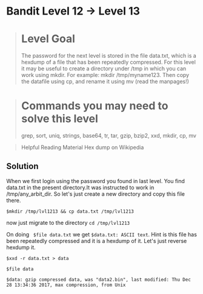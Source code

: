 # Bandit Level 12 → Level 13

> # Level Goal
> The password for the next level is stored in the file data.txt, which is a hexdump of a file that has been repeatedly
> compressed. For this level it may be useful to create a directory under /tmp in which you can work using mkdir. For example:
> mkdir /tmp/myname123. Then copy the datafile using cp, and rename it using mv (read the manpages!)

> # Commands you may need to solve this level
> grep, sort, uniq, strings, base64, tr, tar, gzip, bzip2, xxd, mkdir, cp, mv

> Helpful Reading Material
> Hex dump on Wikipedia

## Solution

When we first login using the password you found in last level. You find data.txt in the present directory.It was instructed to work in /tmp/any_arbit_dir. So let's just create a new directory and copy this file there.

```$mkdir /tmp/lvl1213 && cp data.txt /tmp/lvl1213```

now just migrate to the directory ```cd /tmp/lvl1213```

On doing ``` $file data.txt``` we get ```$data.txt: ASCII text```. Hint is this file has been repeatedly compressed and it is a hexdump of it. Let's just reverse hexdump it.

```$xxd -r data.txt > data```

```$file data```

```$data: gzip compressed data, was "data2.bin", last modified: Thu Dec 28 13:34:36 2017, max compression, from Unix```


